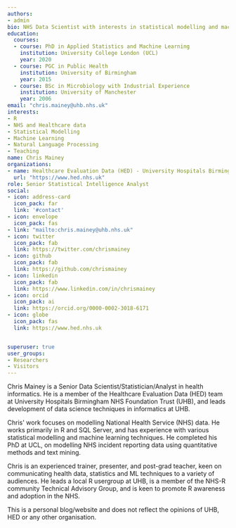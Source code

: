 ```yaml
---
authors:
- admin
bio: NHS Data Scientist with interests in statistical modelling and machine learning in healthcare data.
education:
  courses:
  - course: PhD in Applied Statistics and Machine Learning
    institution: University College London (UCL)
    year: 2020
  - course: PGC in Public Health
    institution: University of Birmingham
    year: 2015
  - course: BSc in Microbiology with Industrial Experience
    institution: University of Manchester
    year: 2006
email: "chris.mainey@uhb.nhs.uk"
interests:
- R
- NHS and Healthcare data
- Statistical Modelling
- Machine Learning
- Natural Language Processing
- Teaching
name: Chris Mainey
organizations:
- name: Healthcare Evaluation Data (HED) - University Hospitals Birmingham NHS Foundation Trust
  url: "https://www.hed.nhs.uk"
role: Senior Statistical Intelligence Analyst
social:
- icon: address-card
  icon_pack: far
  link: '#contact'
- icon: envelope
  icon_pack: fas
- link: "mailto:chris.mainey@uhb.nhs.uk"
- icon: twitter
  icon_pack: fab
  link: https://twitter.com/chrismainey
- icon: github
  icon_pack: fab
  link: https://github.com/chrismainey
- icon: linkedin
  icon_pack: fab
  link: https://www.linkedin.com/in/chrismainey
- icon: orcid
  icon_pack: ai
  link: https://orcid.org/0000-0002-3018-6171
- icon: globe
  icon_pack: fas
  link: https://www.hed.nhs.uk


superuser: true
user_groups:
- Researchers
- Visitors
---
```


Chris Mainey is a Senior Data Scientist/Statistician/Analyst in health informatics.  He is a member of the Healthcare Evaluation Data (HED) team at University Hospitals Birmingham NHS Foundation Trust (UHB), and leads development of data science techniques in informatics at UHB.

Chris' work focuses on modelling National Health Service (NHS) data.  He works primarily in R and SQL Server, and has experience with various statistical modelling and machine learning techniques.  He completed his PhD at UCL, on modelling NHS incident reporting data using quantitative methods and text mining.

Chris is an experienced trainer, presenter, and post-grad teacher, keen on communicating health data, statistics and ML techniques to a variety of audiences. He leads a local R usergroup at UHB, is a member of the NHS-R community Technical Advisory Group, and is keen to promote R awareness and adoption in the NHS.
 
This is a personal blog/website and does not reflect the opinions of UHB, HED or any other organisation.